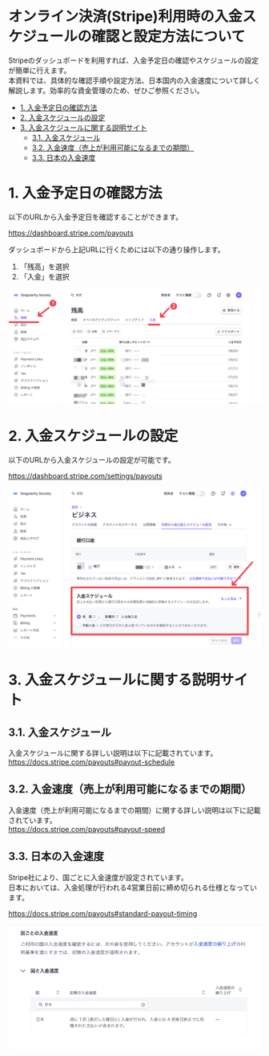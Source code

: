 # オンライン決済(Stripe)利用時の入金スケジュールの確認と設定方法について <!-- omit in toc -->

Stripeのダッシュボードを利用すれば、入金予定日の確認やスケジュールの設定が簡単に行えます。  
本資料では、具体的な確認手順や設定方法、日本国内の入金速度について詳しく解説します。効率的な資金管理のため、ぜひご参照ください。

- [1. 入金予定日の確認方法](#1-入金予定日の確認方法)
- [2. 入金スケジュールの設定](#2-入金スケジュールの設定)
- [3. 入金スケジュールに関する説明サイト](#3-入金スケジュールに関する説明サイト)
	- [3.1. 入金スケジュール](#31-入金スケジュール)
	- [3.2. 入金速度（売上が利用可能になるまでの期間）](#32-入金速度売上が利用可能になるまでの期間)
	- [3.3. 日本の入金速度](#33-日本の入金速度)


# 1. 入金予定日の確認方法
以下のURLから入金予定日を確認することができます。

https://dashboard.stripe.com/payouts

ダッシュボードから上記URLに行くためには以下の通り操作します。
1. 「残高」を選択
2. 「入金」を選択

![](./images/stripe_payouts_schedule.png)  

# 2. 入金スケジュールの設定
以下のURLから入金スケジュールの設定が可能です。

https://dashboard.stripe.com/settings/payouts

![](./images/stripe_payouts_settings.png)  

# 3. 入金スケジュールに関する説明サイト
## 3.1. 入金スケジュール

入金スケジュールに関する詳しい説明は以下に記載されています。  
https://docs.stripe.com/payouts#payout-schedule

## 3.2. 入金速度（売上が利用可能になるまでの期間）

入金速度（売上が利用可能になるまでの期間）に関する詳しい説明は以下に記載されています。  
https://docs.stripe.com/payouts#payout-speed

## 3.3. 日本の入金速度

Stripe社により、国ごとに入金速度が設定されています。  
日本においては、入金処理が行われる4営業日前に締め切られる仕様となっています。

https://docs.stripe.com/payouts#standard-payout-timing

![](./images/stripe_standard-payout-timing.png)  
